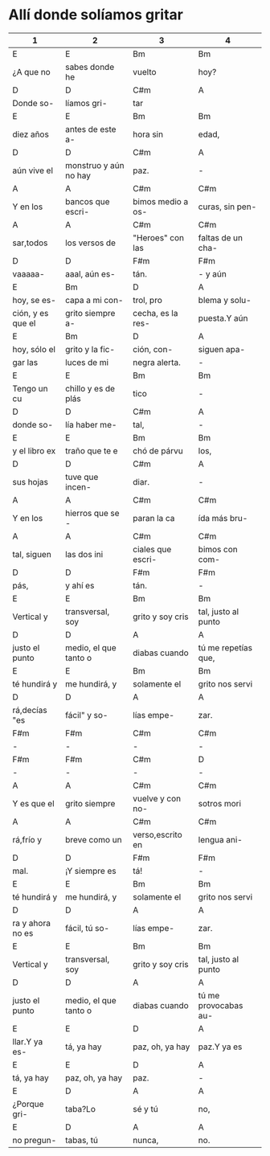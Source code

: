 # Allí donde solíamos gritar

| 1                 | 2                     | 3                 | 4                    |
| ----------------- | --------------------- | ----------------- | -------------------- |
| E                 | E                     | Bm                | Bm                   |
| ¿A que no         | sabes donde he        | vuelto            | hoy?                 |
| D                 | D                     | C#m               | A                    |
| Donde so-         | líamos gri-           | tar               |                      |
| E                 | E                     | Bm                | Bm                   |
| diez años         | antes de este a-      | hora sin          | edad,                |
| D                 | D                     | C#m               | A                    |
| aún vive el       | monstruo y aún no hay | paz.              | -                    |
| A                 | A                     | C#m               | C#m                  |
| Y en los          | bancos que escri-     | bimos medio a os- | curas, sin pen-      |
| A                 | A                     | C#m               | C#m                  |
| sar,todos         | los versos de         | "Heroes"  con las | faltas de un cha-    |
| D                 | D                     | F#m               | F#m                  |
| vaaaaa-           | aaal, aún es-         | tán.              | -       y aún        |
| E                 | Bm                    | D                 | A                    |
| hoy, se es-       | capa a mi con-        | trol, pro         | blema y solu-        |
| ción, y es que el | grito siempre a-      | cecha, es la res- | puesta.Y aún         |
| E                 | Bm                    | D                 | A                    |
| hoy, sólo el      | grito y la fic-       | ción, con-        | siguen apa-          |
| gar las           | luces de mi           | negra alerta.     | -                    |
| E                 | E                     | Bm                | Bm                   |
| Tengo un cu       | chillo y es de plás   | tico              | -                    |
| D                 | D                     | C#m               | A                    |
| donde so-         | lía haber me-         | tal,              | -                    |
| E                 | E                     | Bm                | Bm                   |
| y el libro ex     | traño que te e        | chó de párvu      | los,                 |
| D                 | D                     | C#m               | A                    |
| sus hojas         | tuve que incen-       | diar.             | -                    |
| A                 | A                     | C#m               | C#m                  |
| Y en los          | hierros que se -      | paran la ca       | ída más bru-         |
| A                 | A                     | C#m               | C#m                  |
| tal, siguen       | las dos ini           | ciales que escri- | bimos con com-       |
| D                 | D                     | F#m               | F#m                  |
| pás,              | y ahí es              | tán.              | -                    |
| E                 | E                     | Bm                | Bm                   |
| Vertical y        | transversal, soy      | grito y soy cris  | tal, justo al punto  |
| D                 | D                     | A                 | A                    |
| justo el punto    | medio, el que tanto o | diabas cuando     | tú me repetías que,  |
| E                 | E                     | Bm                | Bm                   |
| té hundirá y      | me hundirá, y         | solamente el      | grito nos servi      |
| D                 | D                     | A                 | A                    |
| rá,decías "es     | fácil" y so-          | lías empe-        | zar.                 |
| F#m               | F#m                   | C#m               | C#m                  |
| -                 | -                     | -                 | -                    |
| F#m               | F#m                   | C#m               | D                    |
| -                 | -                     | -                 | -                    |
| A                 | A                     | C#m               | C#m                  |
| Y es que el       | grito siempre         | vuelve y con no-  | sotros mori          |
| A                 | A                     | C#m               | C#m                  |
| rá,frío y         | breve como un         | verso,escrito en  | lengua ani-          |
| D                 | D                     | F#m               | F#m                  |
| mal.              | ¡Y siempre es         | tá!               | -                    |
| E                 | E                     | Bm                | Bm                   |
| té hundirá y      | me hundirá, y         | solamente el      | grito nos servi      |
| D                 | D                     | A                 | A                    |
| ra y ahora no es  | fácil, tú so-         | lías empe-        | zar.                 |
| E                 | E                     | Bm                | Bm                   |
| Vertical y        | transversal, soy      | grito y soy cris  | tal, justo al punto  |
| D                 | D                     | A                 | A                    |
| justo el punto    | medio, el que tanto o | diabas cuando     | tú me provocabas au- |
| E                 | E                     | D                 | A                    |
| llar.Y ya es-     | tá, ya hay            | paz, oh, ya hay   | paz.Y ya es          |
| E                 | E                     | D                 | A                    |
| tá, ya hay        | paz, oh, ya hay       | paz.              | -                    |
| E                 | D                     | A                 | A                    |
| ¿Porque gri-      | taba?Lo               | sé y tú           | no,                  |
| E                 | D                     | A                 | A                    |
| no pregun-        | tabas, tú             | nunca,            | no.                  |
